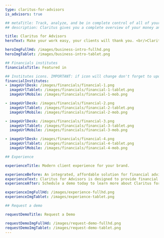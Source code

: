 ```yaml
---
type: claritus-for-advisors
is_advisors: true

## metaTitle: Track, analyze, and be in complete control of all of your assets and investments - all in one place!
## description: Claritus gives you a complete overview of your money and investments, offering accurate insight and assessments

title: Claritus for Advisors
heroText: Make your work easy, your clients will thank you. <br/>Claritus' benefits are now adjusted for professionals.

heroImgFullHd: /images/business-intro-fullhd.png
heroImgTablet: /images/business-intro-tablet.png

## Financials institutes
financialsTitle: Featured in

## Institutes icons. IMPORTANT: if icon will change don't forget to update tablet version for it
financialInstitutes:
- imageUrlDesk: /images/financials/financial-1.png
  imageUrlTablet: /images/financials/financial-1-tablet.png
  imageUrlMobile: /images/financials/financial-1-mob.png

- imageUrlDesk: /images/financials/financial-2.png
  imageUrlTablet: /images/financials/financial-2-tablet.png
  imageUrlMobile: /images/financials/financial-2-mob.png

- imageUrlDesk: /images/financials/financial-3.png
  imageUrlTablet: /images/financials/financial-3-tablet.png
  imageUrlMobile: /images/financials/financial-3-mob.png

- imageUrlDesk: /images/financials/financial-4.png
  imageUrlTablet: /images/financials/financial-4-tablet.png
  imageUrlMobile: /images/financials/financial-4-mob.png

## Experience

experienceTitle: Modern client experience for your brand.

experienceBefore: An integrated, affordable solution for financial advisors.
experienceText: Claritus for Advisors is designed to provide financial advisors (like CPAs, RIAs, and family offices) with the ability to manage and share client portfolios in a simple, dynamic, and rich way.
experienceAfter: Schedule a demo today to learn more about Claritus for Advisor

experienceImgFullHd: /images/experience-fullhd.png
experienceImgTablet: /images/experience-tablet.png

## Request a demo

requestDemoTitle: Request a Demo

requestDemoImgFullHd: /images/request-demo-fullhd.png
requestDemoImgTablet: /images/request-demo-tablet.png
---
```


